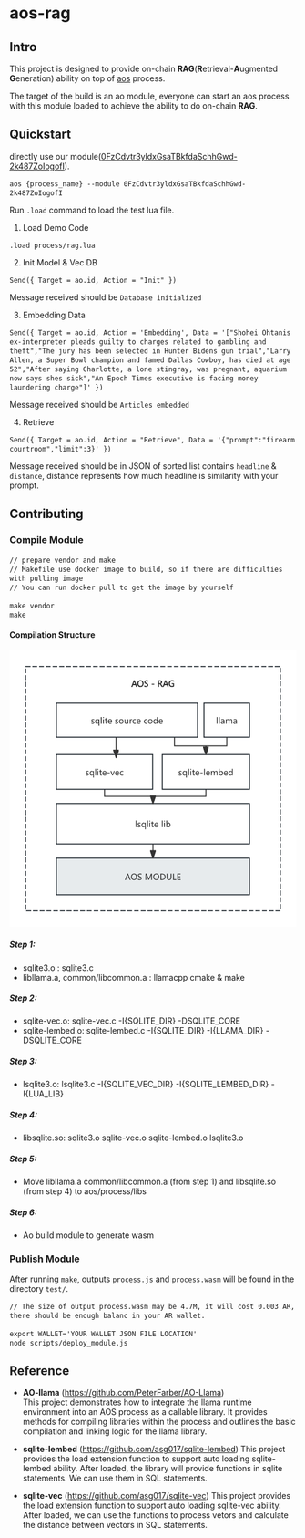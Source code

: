 # aos-rag

## Intro

This project is designed to provide on-chain **RAG**(**R**etrieval-**A**ugmented **G**eneration) ability on top of [aos](https://cookbook_ao.g8way.io/guides/aos/index.html) process.

The target of the build is an ao module, everyone can start an aos process with this module loaded to achieve the ability to do on-chain **RAG**.

## Quickstart

directly use our module([0FzCdvtr3yldxGsaTBkfdaSchhGwd-2k487ZoIogofI](https://www.ao.link/#/module/0FzCdvtr3yldxGsaTBkfdaSchhGwd-2k487ZoIogofI)).

```Shell
aos {process_name} --module 0FzCdvtr3yldxGsaTBkfdaSchhGwd-2k487ZoIogofI
```

Run `.load` command to load the test lua file.

1. Load Demo Code

```Shell
.load process/rag.lua
```

2. Init Model & Vec DB

```Shell
Send({ Target = ao.id, Action = "Init" })
```

Message received should be `Database initialized`

3. Embedding Data
```Shell
Send({ Target = ao.id, Action = 'Embedding', Data = '["Shohei Ohtanis ex-interpreter pleads guilty to charges related to gambling and theft","The jury has been selected in Hunter Bidens gun trial","Larry Allen, a Super Bowl champion and famed Dallas Cowboy, has died at age 52","After saying Charlotte, a lone stingray, was pregnant, aquarium now says shes sick","An Epoch Times executive is facing money laundering charge"]' })
```

Message received should be `Articles embedded`

4. Retrieve
```Shell
Send({ Target = ao.id, Action = "Retrieve", Data = '{"prompt":"firearm courtroom","limit":3}' })
```

Message received should be in JSON of sorted list contains `headline` & `distance`, distance represents how much headline is similarity with your prompt.

## Contributing

### Compile Module

```Shell
// prepare vendor and make
// Makefile use docker image to build, so if there are difficulties with pulling image
// You can run docker pull to get the image by yourself

make vendor
make
```

#### Compilation Structure

![](./docs/pics/4.png)

##### Step 1:  
- sqlite3.o : sqlite3.c
- libllama.a, common/libcommon.a : llamacpp cmake & make

##### Step 2:
- sqlite-vec.o: sqlite-vec.c -I{SQLITE_DIR} -DSQLITE_CORE
- sqlite-lembed.o: sqlite-lembed.c -I{SQLITE_DIR} -I{LLAMA_DIR} -DSQLITE_CORE

##### Step 3:
- lsqlite3.o: lsqlite3.c -I{SQLITE_VEC_DIR} -I{SQLITE_LEMBED_DIR} -I{LUA_LIB}

##### Step 4:
- libsqlite.so: sqlite3.o sqlite-vec.o sqlite-lembed.o lsqlite3.o

##### Step 5:
- Move libllama.a common/libcommon.a (from step 1) and libsqlite.so (from step 4) to aos/process/libs

##### Step 6:
- Ao build module to generate wasm

### Publish Module

After running `make`, outputs `process.js` and `process.wasm` will be found in the directory `test/`.

```Shell
// The size of output process.wasm may be 4.7M, it will cost 0.003 AR, there should be enough balanc in your AR wallet.

export WALLET='YOUR WALLET JSON FILE LOCATION'
node scripts/deploy_module.js
```

## Reference

- **AO-llama** (https://github.com/PeterFarber/AO-Llama)  
  This project demonstrates how to integrate the llama runtime environment into an AOS process as a callable library. It provides methods for compiling libraries within the process and outlines the basic compilation and linking logic for the llama library.

- **sqlite-lembed** (https://github.com/asg017/sqlite-lembed)
  This project provides the load extension function to support auto loading sqlite-lembed ability. After loaded, the library will provide functions in sqlite statements. We can use them in SQL statements.

- **sqlite-vec** (https://github.com/asg017/sqlite-vec)
  This project provides the load extension function to support auto loading sqlite-vec ability. After loaded, we can use the functions to process vetors and calculate the distance between vectors in SQL statements.